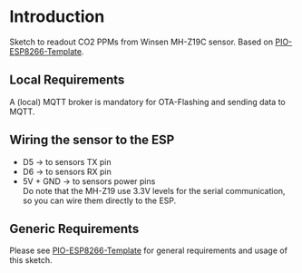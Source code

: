 # Introduction 
Sketch to readout CO2 PPMs from Winsen MH-Z19C sensor. Based on [PIO-ESP8266-Template](https://github.com/juepi/PIO-ESP8266-Template).

## Local Requirements
A (local) MQTT broker is mandatory for OTA-Flashing and sending data to MQTT.  

## Wiring the sensor to the ESP
* D5 -> to sensors TX pin
* D6 -> to sensors RX pin
* 5V + GND -> to sensors power pins  
Do note that the MH-Z19 use 3.3V levels for the serial communication, so you can wire them directly to the ESP.

## Generic Requirements
Please see [PIO-ESP8266-Template](https://github.com/juepi/PIO-ESP8266-Template) for general requirements and usage of this sketch.